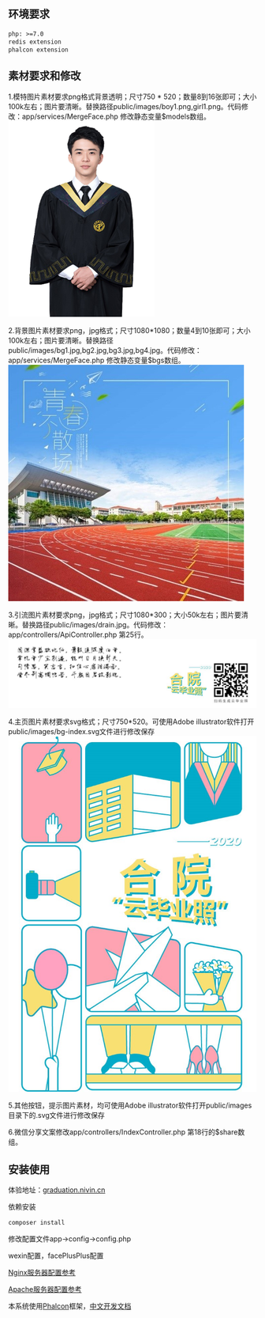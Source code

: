 ## 环境要求

	php: >=7.0
	redis extension
	phalcon extension

## 素材要求和修改
1.模特图片素材要求png格式背景透明；尺寸750 * 520；数量8到16张即可；大小100k左右；图片要清晰。替换路径public/images/boy1.png,girl1.png。代码修改：app/services/MergeFace.php 修改静态变量$models数组。
![模特模板](doc/1.png)

2.背景图片素材要求png，jpg格式；尺寸1080*1080；数量4到10张即可；大小100k左右；图片要清晰。替换路径public/images/bg1.jpg,bg2.jpg,bg3.jpg,bg4.jpg。代码修改：app/services/MergeFace.php 修改静态变量$bgs数组。
![背景模板](doc/2.jpg)

3.引流图片素材要求png，jpg格式；尺寸1080*300；大小50k左右；图片要清晰。替换路径public/images/drain.jpg。代码修改：app/controllers/ApiController.php 第25行。
![背景模板](doc/3.jpg)

4.主页图片素材要求svg格式；尺寸750*520。可使用Adobe illustrator软件打开public/images/bg-index.svg文件进行修改保存
![背景模板](doc/4.jpg)

5.其他按钮，提示图片素材，均可使用Adobe illustrator软件打开public/images目录下的.svg文件进行修改保存

6.微信分享文案修改app/controllers/IndexController.php 第18行的$share数组。

## 安装使用

体验地址：[graduation.nivin.cn](http://graduation.nivin.cn/)

依赖安装

```bash
composer install
```

修改配置文件app->config->config.php

wexin配置，facePlusPlus配置

[Nginx服务器配置参考](https://www.kancloud.cn/jaya1992/phalcon_doc_zh/753243#Nginx_46)

[Apache服务器配置参考](https://www.kancloud.cn/jaya1992/phalcon_doc_zh/753243#Apache_148)

本系统使用[Phalcon](https://phalcon.io/zh-cn)框架，[中文开发文档](https://www.kancloud.cn/jaya1992/phalcon_doc_zh)
